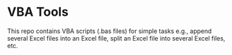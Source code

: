 # VBA Tools
This repo contains VBA scripts (.bas files) for simple tasks e.g., append several Excel files into an Excel file, split an Excel file into several Excel files, etc.